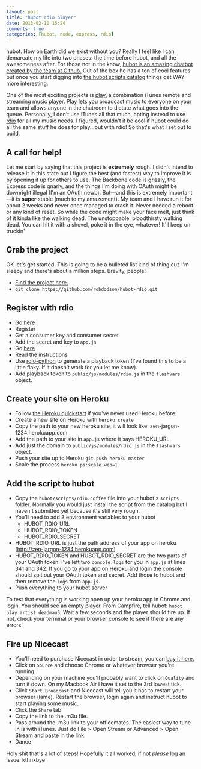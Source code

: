 ```yaml
---
layout: post
title: "hubot rdio player"
date: 2013-02-10 15:24
comments: true
categories: [hubot, node, express, rdio]
---
```


hubot. How on Earth did we exist without you? Really I feel like I can demarcate my life into two phases: the time before hubot, and all the awesomeness after. For those not in the know, [hubot is an amazing chatbot created by the team at Github.](http://hubot.github.com/) Out of the box he has a ton of cool features but once you start digging into [the hubot scripts catalog](http://hubot-script-catalog.herokuapp.com/) things get WAY more interesting.

One of the most exciting projects is [play](http://zachholman.com/talk/play/), a combination iTunes remote and streaming music player. Play lets you broadcast music to everyone on your team and allows anyone in the chatroom to dictate what goes into the queue. Personally, I don't use iTunes all that much, opting instead to use [rdio](http://www.rdio.com/) for all my music needs. I figured, wouldn't it be cool if hubot could do all the same stuff he does for play...but with rdio! So that's what I set out to build.

<!--more-->

## A call for help!

Let me start by saying that this project is **extremely** rough. I didn't intend to release it in this state but I figure the best (and fastest) way to improve it is by opening it up for others to use. The Backbone code is grizzly, the Express code is gnarly, and the things I'm doing with OAuth might be downright illegal (I'm an OAuth newb). But—and this is extremely important—it is **super** stable (much to my amazement). My team and I have run it for about 2 weeks and never once managed to crash it. Never needed a reboot or any kind of reset. So while the code might make your face melt, just think of it kinda like the walking dead. The unstoppable, bloodthirsty walking dead. You can hit it with a shovel, poke it in the eye, whatever! It'll keep on truckin'

## Grab the project

OK let's get started. This is going to be a bulleted list kind of thing cuz I'm sleepy and there's about a million steps. Brevity, people!

* [Find the project here.](https://github.com/robdodson/hubot-rdio)
* `git clone https://github.com/robdodson/hubot-rdio.git`

## Register with rdio

* Go [here](http://developer.rdio.com/docs/read/rest/oauth)
* Register
* Get a consumer key and consumer secret
* Add the secret and key to `app.js`
* Go [here](https://github.com/rdio/hello-web-playback/blob/master/token.js)
* Read the instructions
* Use [rdio-python](https://github.com/rdio/rdio-python) to generate a playback token (I've found this to be a little flaky. If it doesn't work for you let me know).
* Add playback token to `public/js/modules/rdio.js` in the `flashvars` object.

## Create your site on Heroku

* Follow [the Heroku quickstart](https://devcenter.heroku.com/articles/quickstart) if you've never used Heroku before.
* Create a new site on Heroku with `heroku create`
* Copy the path to your new heroku site, it will look like: zen-jargon-1234.herokuapp.com
* Add the path to your site in `app.js` where it says HEROKU_URL
* Add just the domain to `public/js/modules/rdio.js` in the `flashvars` object.
* Push your site up to Heroku `git push heroku master`
* Scale the process `heroku ps:scale web=1`

## Add the script to hubot

* Copy the `hubot/scripts/rdio.coffee` file into your hubot's `scripts` folder. Normally you would just install the script from the catalog but I haven't submitted yet because it's still very rough.
* You'll need to add 3 environment variables to your hubot
  * HUBOT_RDIO_URL
  * HUBOT_RDIO_TOKEN
  * HUBOT_RDIO_SECRET
* HUBOT_RDIO_URL is just the path address of your app on heroku (http://zen-jargon-1234.herokuapp.com)
* HUBOT_RDIO_TOKEN and HUBOT_RDIO_SECRET are the two parts of your OAuth token. I've left two `console.logs` for you in `app.js` at lines 341 and 342. If you go to your app on Heroku and login the console should spit out your OAuth token and secret. Add those to hubot and then remove the `logs` from `app.js`.
* Push everything to your hubot server

To test that everything is working open up your heroku app in Chrome and login. You should see an empty player. From Campfire, tell hubot: `hubot play artist deadmau5`. Wait a few seconds and the player should fire up. If not, check your terminal or your browser console to see if there are any errors.

## Fire up Nicecast

* You'll need to purchase Nicecast in order to stream, you can [buy it here.](http://www.rogueamoeba.com/nicecast/)
* Click on `Source` and choose Chrome or whatever browser you're running.
* Depending on your machine you'll probably want to click on `Quality` and turn it down. On my Macbook Air I have it set to the 3rd lowest tick.
* Click `Start Broadcast` and Nicecast will tell you it has to restart your browser (lame). Restart the browser, login again and instruct hubot to start playing some music.
* Click the `Share` tab
* Copy the link to the .m3u file.
* Pass around the .m3u link to your officemates. The easiest way to tune in is with iTunes. Just do File > Open Stream or Advanced > Open Stream and paste in the link.
* Dance

Holy shit that's a lot of steps! Hopefully it all worked, if not *please* log an issue. kthnxbye